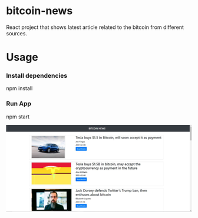 # bitcoin-news
React project that shows latest article related to the bitcoin from different sources.

# Usage


### Install dependencies
npm install

### Run App
npm start

![Screenshot](https://github.com/iamvedprakash/bitcoin-news/blob/main/Project%20Demo/Project-Demo.JPG?raw=true)
